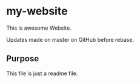 # my-website

This is awesome Website.

Updates made on master on GitHub before rebase.

## Purpose

This file is just a readme file.
